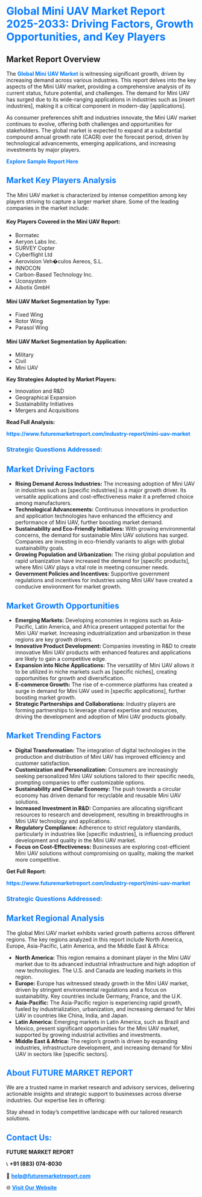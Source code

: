 <h1 style="color: #007BFF;">Global Mini UAV Market Report 2025-2033: Driving Factors, Growth Opportunities, and Key Players</h1>

<section id="overview">
<h2>Market Report Overview</h2>
<p>The <a href="https://www.futuremarketreport.com/industry-report/mini-uav-market" style="color: #007BFF; text-decoration: none;"><strong>Global Mini UAV Market</strong></a> is witnessing significant growth, driven by increasing demand across various industries. This report delves into the key aspects of the Mini UAV market, providing a comprehensive analysis of its current status, future potential, and challenges. The demand for Mini UAV has surged due to its wide-ranging applications in industries such as [insert industries], making it a critical component in modern-day [applications].</p>
<p>As consumer preferences shift and industries innovate, the Mini UAV market continues to evolve, offering both challenges and opportunities for stakeholders. The global market is expected to expand at a substantial compound annual growth rate (CAGR) over the forecast period, driven by technological advancements, emerging applications, and increasing investments by major players.</p>
</section>

<section id="overview">
<p><a href="https://www.futuremarketreport.com/request-sample/reportId=124605" style="color: #007BFF; text-decoration: none;"><strong>Explore Sample Report Here</strong></a></p>
</section>

<section id="key-players">
<h2 style="color: #007BFF;">Market Key Players Analysis</h2>
<p>The Mini UAV market is characterized by intense competition among key players striving to capture a larger market share. Some of the leading companies in the market include:</p>
<h4>Key Players Covered in the Mini UAV Report:</h4>
<ul><li>Bormatec</li><li>Aeryon Labs Inc.</li><li>SURVEY Copter</li><li>Cyberflight Ltd</li><li>Aerovision Veh�culos Aereos, S.L.</li><li>INNOCON</li><li>Carbon-Based Technology Inc.</li><li>Uconsystem</li><li>Aibotix GmbH</li></ul>
<h4>Mini UAV Market Segmentation by Type:</h4>
<ul><li>Fixed Wing</li><li>Rotor Wing</li><li>Parasol Wing</li></ul>

<h4>Mini UAV Market Segmentation by Application:</h4>
<ul><li>Military</li><li>Civil</li><li>Mini UAV</li></ul>
<p><strong>Key Strategies Adopted by Market Players:</strong></p>
<ul>
<li>Innovation and R&D</li>
<li>Geographical Expansion</li>
<li>Sustainability Initiatives</li>
<li>Mergers and Acquisitions</li>
</ul>
</section>

<section>
<p><strong>Read Full Analysis: </strong></p><a href="https://www.futuremarketreport.com/industry-report/mini-uav-market" style="color: #007BFF; text-decoration: none;"><strong>https://www.futuremarketreport.com/industry-report/mini-uav-market</strong></a>
<h3 style="color: #007BFF;">Strategic Questions Addressed:</h3>
</section>

<section id="driving-factors">
<h2 style="color: #007BFF;">Market Driving Factors</h2>
<ul>
<li><strong>Rising Demand Across Industries:</strong> The increasing adoption of Mini UAV in industries such as [specific industries] is a major growth driver. Its versatile applications and cost-effectiveness make it a preferred choice among manufacturers.</li>
<li><strong>Technological Advancements:</strong> Continuous innovations in production and application technologies have enhanced the efficiency and performance of Mini UAV, further boosting market demand.</li>
<li><strong>Sustainability and Eco-Friendly Initiatives:</strong> With growing environmental concerns, the demand for sustainable Mini UAV solutions has surged. Companies are investing in eco-friendly variants to align with global sustainability goals.</li>
<li><strong>Growing Population and Urbanization:</strong> The rising global population and rapid urbanization have increased the demand for [specific products], where Mini UAV plays a vital role in meeting consumer needs.</li>
<li><strong>Government Policies and Incentives:</strong> Supportive government regulations and incentives for industries using Mini UAV have created a conducive environment for market growth.</li>
</ul>
</section>

<section id="growth-opportunities">
<h2 style="color: #007BFF;">Market Growth Opportunities</h2>
<ul>
<li><strong>Emerging Markets:</strong> Developing economies in regions such as Asia-Pacific, Latin America, and Africa present untapped potential for the Mini UAV market. Increasing industrialization and urbanization in these regions are key growth drivers.</li>
<li><strong>Innovative Product Development:</strong> Companies investing in R&D to create innovative Mini UAV products with enhanced features and applications are likely to gain a competitive edge.</li>
<li><strong>Expansion into Niche Applications:</strong> The versatility of Mini UAV allows it to be utilized in niche markets such as [specific niches], creating opportunities for growth and diversification.</li>
<li><strong>E-commerce Growth:</strong> The rise of e-commerce platforms has created a surge in demand for Mini UAV used in [specific applications], further boosting market growth.</li>
<li><strong>Strategic Partnerships and Collaborations:</strong> Industry players are forming partnerships to leverage shared expertise and resources, driving the development and adoption of Mini UAV products globally.</li>
</ul>
</section>

<section id="trending-factors">
<h2 style="color: #007BFF;">Market Trending Factors</h2>
<ul>
<li><strong>Digital Transformation:</strong> The integration of digital technologies in the production and distribution of Mini UAV has improved efficiency and customer satisfaction.</li>
<li><strong>Customization and Personalization:</strong> Consumers are increasingly seeking personalized Mini UAV solutions tailored to their specific needs, prompting companies to offer customizable options.</li>
<li><strong>Sustainability and Circular Economy:</strong> The push towards a circular economy has driven demand for recyclable and reusable Mini UAV solutions.</li>
<li><strong>Increased Investment in R&D:</strong> Companies are allocating significant resources to research and development, resulting in breakthroughs in Mini UAV technology and applications.</li>
<li><strong>Regulatory Compliance:</strong> Adherence to strict regulatory standards, particularly in industries like [specific industries], is influencing product development and quality in the Mini UAV market.</li>
<li><strong>Focus on Cost-Effectiveness:</strong> Businesses are exploring cost-efficient Mini UAV solutions without compromising on quality, making the market more competitive.</li>
</ul>
</section>

<section>
<p><strong>Get Full Report: </strong></p><a href="https://www.futuremarketreport.com/industry-report/mini-uav-market" style="color: #007BFF; text-decoration: none;"><strong>https://www.futuremarketreport.com/industry-report/mini-uav-market</strong></a>
<h3 style="color: #007BFF;">Strategic Questions Addressed:</h3>
</section>


<section id="regional-analysis">
<h2 style="color: #007BFF;">Market Regional Analysis</h2>
<p>The global Mini UAV market exhibits varied growth patterns across different regions. The key regions analyzed in this report include North America, Europe, Asia-Pacific, Latin America, and the Middle East & Africa:</p>
<ul>
<li><strong>North America:</strong> This region remains a dominant player in the Mini UAV market due to its advanced industrial infrastructure and high adoption of new technologies. The U.S. and Canada are leading markets in this region.</li>
<li><strong>Europe:</strong> Europe has witnessed steady growth in the Mini UAV market, driven by stringent environmental regulations and a focus on sustainability. Key countries include Germany, France, and the U.K.</li>
<li><strong>Asia-Pacific:</strong> The Asia-Pacific region is experiencing rapid growth, fueled by industrialization, urbanization, and increasing demand for Mini UAV in countries like China, India, and Japan.</li>
<li><strong>Latin America:</strong> Emerging markets in Latin America, such as Brazil and Mexico, present significant opportunities for the Mini UAV market, supported by growing industrial activities and investments.</li>
<li><strong>Middle East & Africa:</strong> The region’s growth is driven by expanding industries, infrastructure development, and increasing demand for Mini UAV in sectors like [specific sectors].</li>
</ul>
</section>

<footer>
<h2 style="color: #007BFF;">About FUTURE MARKET REPORT</h2>
<p>We are a trusted name in market research and advisory services, delivering actionable insights and strategic support to businesses across diverse industries. Our expertise lies in offering:</p>

<p>Stay ahead in today’s competitive landscape with our tailored research solutions.</p>

<h2 style="color: #007BFF;">Contact Us:</h2>
<p><strong>FUTURE MARKET REPORT</strong></p>
<p>📞 <strong>+91 (883) 074-8030</strong></p>
<p>📧 <strong><a href="mailto:help@futuremarketreport.com" style="color: #007BFF;">help@futuremarketreport.com</a></strong></p>
<p>🌐 <strong><a href="https://www.futuremarketreport.com/" style="color: #007BFF;">Visit Our Website</a></strong></p>
</footer>
